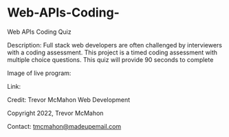 # Web-APIs-Coding-

Web APIs Coding Quiz

Description:  Full stack web developers are often challenged by interviewers with a coding assessment.  This project is a timed coding assessment with multiple choice questions.  This quiz will provide 90 seconds to complete



Image of live program:

Link:  

Credit:  Trevor McMahon Web Development

Copyright 2022,  Trevor McMahon

Contact:  tmcmahon@madeupemail.com
